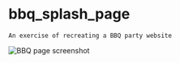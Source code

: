 # bbq_splash_page
    An exercise of recreating a BBQ party website

![BBQ page screenshot](.img/bbq.png)